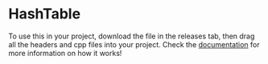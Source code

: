 # HashTable

To use this in your project, download the file in the releases tab, then drag all the headers and cpp files into your project. Check the [documentation](https://github.com/charlie-flynn/HashTable/blob/main/DOCUMENTATION.md) for more information on how it works!
 
